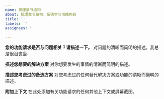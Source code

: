 ```yaml
---
name: 梳理章节结构
about: 梳理章节结构，系统学习书籍内容
title: ''
labels: ''
assignees: ''

---
```


**您的功能请求是否与问题相关？请描述一下。**
对问题的清晰而简明的描述。我总是很沮丧当…

**描述您想要的解决方案**
对你想要发生的事情的清晰而简明的描述。

**描述您考虑过的备选方案**
对您考虑过的任何替代解决方案或功能的清晰而简明的描述。

**附加上下文**
在此处添加有关功能请求的任何其他上下文或屏幕截图。
